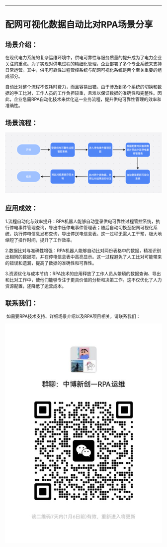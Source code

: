 <h1 class="navbarBottom"></h1>

***

# 配网可视化数据自动比对RPA场景分享

## 场景介绍：

​	在现代电力系统的复杂运维环境中，供电可靠性与服务质量的提升成为了电力企业关注的重点。为了实现对供电过程的精细化管理，企业部署了多个专业系统来支持日常运营。其中，供电可靠性过程管控系统与配网可视化系统是两个至关重要的组成部分。

​	自动比对整个流程不仅耗时费力，而且容易出错。由于涉及到多个系统的切换和数据的手工比对，工作人员的工作负担较重，且难以保证数据的准确性和完整性。因此，企业急需RPA自动化技术来优化这一业务流程，提升供电可靠性管理的效率和准确性。

## 场景流程：

![img](./images/图片1.png) 

## 应用成效：

​	1.流程自动化与效率提升：RPA机器人能够自动登录供电可靠性过程管控系统，执行停电事件管理查询，导出中压停电事件管理表；随后自动切换至配网可视化系统，执行停电信息发布查询，导出停送电信息表。这一过程无需人工干预，极大地缩短了操作时间，提升了工作效率。

​	2.数据比对与准确性增强：RPA机器人能够自动比对两份表格中的数据，精准识别出相同的数据项，并在停电信息表中高亮显示。这一过程避免了人工比对可能带来的错误和遗漏，提高了数据的准确性和可靠性。

​	3.资源优化与成本节约：RPA技术的应用释放了工作人员从繁琐的数据查询、导出和比对工作中，使他们能够专注于更具价值的分析和决策工作。这不仅优化了人力资源配置，还降低了运营成本。

## 联系我们：

​	如需要RPA技术支持、详细场景介绍以及RPA项目相关，请联系我们：

![img](./images/图片2.png)